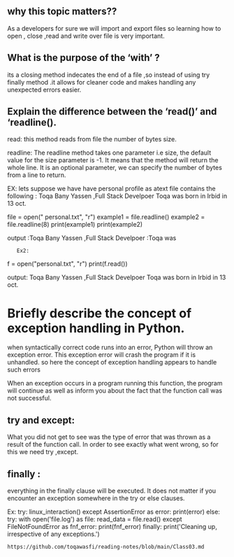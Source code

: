 ## why this topic matters??
As a developers for sure we will import and export files so learning how to open , close ,read and write over file is very important.

## What is the purpose of the ‘with’ ?

its a closing method indecates the end of a file ,so instead of using try finally method .it allows for cleaner code and makes handling any unexpected errors easier.

## Explain the difference between the ‘read()’ and ‘readline().
read: this method reads from file the number of bytes size.

readline: The readline method takes one parameter i.e size, the default value for the size parameter is -1. It means that the method will return the whole line. It is an optional parameter, we can specify the number of bytes from a line to return.

EX: lets suppose we have have  personal profile as atext file contains the following :
Toqa Bany Yassen ,Full Stack Develpoer
Toqa was born in Irbid in 13 oct.

file = open(" personal.txt", "r")
example1 = file.readline()
example2 = file.readline(8)
print(example1)
print(example2)

output :Toqa Bany Yassen ,Full Stack Develpoer
       :Toqa was

       Ex2:

 f = open("personal.txt", "r")
 print(f.read())

 output: Toqa Bany Yassen ,Full Stack Develpoer
Toqa was born in Irbid in 13 oct.


# Briefly describe the concept of exception handling in Python.
when syntactically correct code runs into an error, Python will throw an exception error. This exception error will crash the program if it is unhandled. so here the concept of exception handling appears to handle such errors

When an exception occurs in a program running this function, the program will continue as well as inform you about the fact that the function call was not successful.
## try and except:
What you did not get to see was the type of error that was thrown as a result of the function call. In order to see exactly what went wrong, so for this we need try ,except.

## finally :
everything in the finally clause will be executed. It does not matter if you encounter an exception somewhere in the try or else clauses. 

Ex:
try:
    linux_interaction()
except AssertionError as error:
    print(error)
else:
    try:
        with open('file.log') as file:
            read_data = file.read()
    except FileNotFoundError as fnf_error:
        print(fnf_error)
finally:
    print('Cleaning up, irrespective of any exceptions.')

    https://github.com/toqawasfi/reading-notes/blob/main/Class03.md